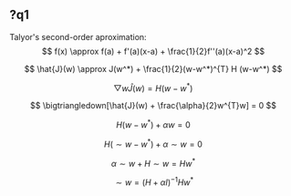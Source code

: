 ## ?q1
Talyor's second-order aproximation:
$$
f(x) \approx f(a) + f'(a)(x-a) + \frac{1}{2}f''(a)(x-a)^2
$$

$$
\hat{J}(w) \approx J(w^*) + \frac{1}{2}(w-w^*)^{T} H (w-w^*)
$$

$$
\bigtriangledown w\hat{J}(w) = H(w-w^*)
$$

$$
\bigtriangledown[\hat{J}(w) + \frac{\alpha}{2}w^{T}w] = 0
$$

$$
H(w-w^*) + \alpha w = 0
$$

$$
H(\sim{w}-w^*) + \alpha\sim{w} = 0
$$

$$
\alpha\sim{w}+H\sim{w} = Hw^*
$$

$$
\sim{w} = (H + \alpha I)^{-1}Hw^*
$$
